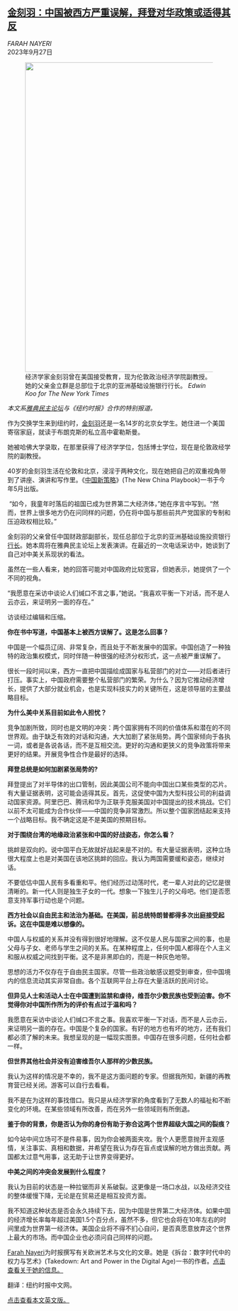<!--1696822621000-->
[金刻羽：中国被西方严重误解，拜登对华政策或适得其反](https://cn.nytimes.com/world/20230927/china-us-tensions-keyu-jin-interview/)
------

<address>FARAH NAYERI</address><time pudate="2023-09-27 12:43:36" datetime="2023-09-27 12:43:36">2023年9月27日</time><figure><img src="https://images.weserv.nl/?url=static01.nyt.com/images/2023/09/28/multimedia/28sp-democracy-china-inyt-fhtl/28sp-democracy-china-inyt-fhtl-master1050.jpg" width="1050" height="700"><figcaption>经济学家金刻羽曾在美国接受教育，现为伦敦政治经济学院副教授。她的父亲金立群是总部位于北京的亚洲基础设施银行行长。 <cite>Edwin Koo for The New York Times</cite></figcaption></figure><section><p><i>本文系</i><a href="https://www.nytimes.com/spotlight/world-review-democracy"><i>雅典民主论坛</i></a><i>与《纽约时报》合作的特别报道。</i></p><p>作为交换学生来到纽约时，<a rel="noopener noreferrer" target="_blank" href="https://r.search.yahoo.com/_ylt=Awr.rNk3RfdkRC4_Q5cM34lQ;_ylu=Y29sbwNpcjIEcG9zAzQEdnRpZAMEc2VjA3Ny/RV=2/RE=1693955512/RO=10/RU=https%3a%2f%2fwww.keyujin.com%2f/RK=2/RS=ZWDk1MSMs7sooi_JVVvk8MPCs44-">金刻羽</a>还是一名14岁的北京女学生。她住进一个美国寄宿家庭，就读于布朗克斯的私立高中霍勒斯曼。</p><p>她被哈佛大学录取，在那里获得了经济学学位，包括博士学位，现在是伦敦政经学院的副教授。</p><p>40岁的金刻羽生活在伦敦和北京，浸淫于两种文化，现在她把自己的双重视角带到了讲座、演讲和写作里。《<a rel="noopener noreferrer" target="_blank" href="https://www.penguinrandomhouse.com/books/607973/the-new-china-playbook-by-keyu-jin/">中国</a><a rel="noopener noreferrer" target="_blank" href="https://www.penguinrandomhouse.com/books/607973/the-new-china-playbook-by-keyu-jin/">新</a><a rel="noopener noreferrer" target="_blank" href="https://www.penguinrandomhouse.com/books/607973/the-new-china-playbook-by-keyu-jin/">策略</a>》(The New China Playbook)一书于今年5月出版。</p><p> “如今，我童年时落后的祖国已成为世界第二大经济体，”她在序言中写到。“然而，世界上很多地方仍在问同样的问题，仍在将中国与那些前共产党国家的专制和压迫政权相比较。”</p><p>金刻羽的父亲曾任中国财政部副部长，现任总部位于北京的亚洲基础设施投资银行<a rel="noopener noreferrer" target="_blank" href="https://www.aiib.org/en/about-aiib/governance/senior-management/index.html">行长</a>。她本周将在雅典民主论坛上发表演讲。在最近的一次电话采访中，她谈到了自己对中美关系现状的看法。</p><p>虽然在一些人看来，她的回答可能对中国政府比较宽容，但她表示，她提供了一个不同的视角。</p><p>“我愿意在采访中谈论人们缄口不言之事，”她说。“我喜欢平衡一下对话，而不是人云亦云，来证明另一面的存在。”</p><p>访谈经过编辑和压缩。</p><p><b>你在书中写道，中国基本上被西方误解了。这是怎么回事？</b></p><p>中国是一个幅员辽阔、非常复杂，而且处于不断发展中的国家。中国创造了一种独特的政治集权模式，同时伴随一种很强的经济分权形式，这一点被严重误解了。</p><p>很长一段时间以来，西方一直把中国描绘成国家与私营部门的对立——对后者进行打压。事实上，中国政府需要整个私营部门的繁荣。为什么？因为它推动经济增长，提供了大部分就业机会，也是实现科技实力的关键所在，这是领导层的主要战略目标。</p><p><b>为什么美中关系目前如此令人担忧？</b></p><p>竞争加剧所致，同时也是文明的冲突：两个国家拥有不同的价值体系和潜在的不同世界观。由于缺乏有效的对话和沟通，大大加剧了紧张局势。两个国家倾向于各执一词，或者是各说各话，而不是互相交流。更好的沟通和更狭义的竞争政策将带来更好的结果。开展竞争性合作是最好的选择。</p><p><b>拜登总统是如何加剧紧张局势的?</b></p><p>拜登提出了对半导体的出口管制，因此美国公司不能向中国出口某些类型的芯片。有大量证据表明，这可能会适得其反。首先，这促使中国为大型科技公司的利益调动国家资源。阿里巴巴、腾讯和华为正联手克服美国对中国提出的技术挑战。它们以前不太可能成为合作伙伴——中国的竞争非常激烈。所以整个国家团结起来支持一个战略目标。我不确定这是不是美国的预期目标。</p><p><b>对于围绕台湾的地缘政治紧张和中国的好战姿态，你怎么看？</b></p><p>挑衅是双向的。说中国平白无故就好战起来是不对的。有大量证据表明，这种立场很大程度上也是对美国在该地区挑衅的回应。我认为两国需要缓和姿态，继续对话。</p><p>不要低估中国人民有多看重和平。他们经历过动荡时代，老一辈人对此的记忆是很清晰的。新一代人则是独生子女的一代。想象一下独生儿子的父母吧。他们是否愿意支持军事行动也是个问题。</p><p><b>西方社会以自由民主和法治为基础。在美国，前总统特朗普都得多次出庭接受起诉。这在中国是难以想像的。</b></p><p>中国人与权威的关系并没有得到很好地理解。这不仅是人民与国家之间的事，也是父母与子女、老师与学生之间的关系。在某种程度上，任何中国人都得在个人主义和服从权威之间找到平衡。这不是非黑即白的，而是一种灰色地带。</p><p>思想的活力不仅存在于自由民主国家。尽管一些政治敏感议题受到审查，但中国境内的信息流动其实非常自由。各个互联网平台上存在大量活跃的民间讨论。</p><p><b>但异见人士和活动人士在中国遭到监禁和虐待，维吾尔少数民族也受到迫害。你不觉得你对中国所作所为的评价有点过于温和吗？</b></p><p>我愿意在采访中谈论人们缄口不言之事。我喜欢平衡一下对话，而不是人云亦云，来证明另一面的存在。中国是个复杂的国家。有好的地方也有坏的地方，还有我们都必须了解的未来。我想呈现的是一幅现实图景。中国存在很多问题，任何社会都一样。</p><p><b>但世界其他社会并没有迫害维吾尔人那样的少数民族。</b></p><p>我认为这样的情况是不幸的，我不是这方面问题的专家。但据我所知，新疆的再教育营已经关闭。游客可以自行去看看。</p><p>我不是在为这样的事找借口。我只是从经济学家的角度看到了无数人的福祉和不断变化的环境。在某些领域有所改善，而在另外一些领域则有所倒退。</p><p><b>鉴于你的背景，你是否认为你的身份有助于弥合这两个世界超级大国之间的裂痕？</b></p><p>如今站中间立场可不是件易事，因为你会被两面夹攻。我个人更愿意抛开主观感情，关注事实、真相和数据，并希望在我认为存在盲点或误解的地方做出贡献。两国都太过意气用事，这无助于让世界变得更好。</p><p><b>中美之间的冲突会发展到什么程度？</b></p><p>我认为目前的状态是一种拉锯而非关系破裂。这更像是一场口水战，以及经济交往的整体缓慢下降，无论是在贸易还是相互投资方面。</p><p>我不知道这种状态是否会永久持续下去，因为中国是世界第二大经济体。如果中国的经济增长率每年超过美国1.5个百分点，虽然不多，但它也会将在10年左右的时间里成为世界第一经济体。美国企业将不得不扪心自问，是否真愿意放弃这个世界上最大的市场。而中国企业也必须问自己同样的问题。</p></section><footer><p><a rel="nofollow" target="_blank" href="https://www.nytimes.com/by/farah-nayeri">Farah Nayeri</a>为时报撰写有关欧洲艺术与文化的文章。她是《拆台：数字时代中的权力与艺术》(Takedown: Art and Power in the Digital Age)一书的作者。<a rel="nofollow" target="_blank" href="https://www.nytimes.com/by/farah-nayeri">点击查看关于她的信息。</a></p><p>翻译：纽约时报中文网。</p><p><a rel="nofollow" target="_blank" href="http://www.nytimes.com/2023/09/26/world/asia/china-us-tensions-keyu-jin-interview.html">点击查看本文英文版。</a></p></footer>
